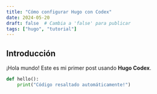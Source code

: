 ```yaml
---
title: "Cómo configurar Hugo con Codex"
date: 2024-05-20
draft: false  # Cambia a 'false' para publicar
tags: ["hugo", "tutorial"]
---
```


## Introducción
¡Hola mundo! Este es mi primer post usando **Hugo Codex**.

```python
def hello():
    print("Código resaltado automáticamente!")
